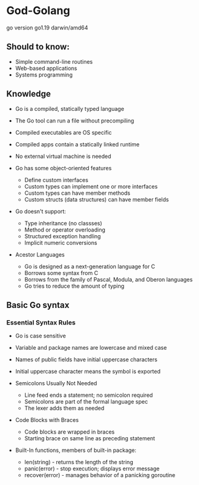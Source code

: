 # God-Golang
go version go1.19 darwin/amd64

## Should to know:
- Simple command-line routines
- Web-based applications
- Systems programming

## Knowledge
- Go is a compiled, statically typed language
- The Go tool can run a file without precompiling
- Compiled executables are OS specific
- Compiled apps contain a statically linked runtime
- No external virtual machine is needed

- Go has some object-oriented features
    * Define custom interfaces
    * Custom types can implement one or more interfaces
    * Custom types can have member methods
    * Custom structs (data structures) can have member fields

- Go doesn't support:
    * Type inheritance (no classses)
    * Method or operator overloading
    * Structured exception handling
    * Implicit numeric conversions

- Acestor Languages
    * Go is designed as a next-generation language for C
    * Borrows some syntax from C
    * Borrows from the family of Pascal, Modula, and Oberon languages
    * Go tries to reduce the amount of typing

## Basic Go syntax

### Essential Syntax Rules
- Go is case sensitive
- Variable and package names are lowercase and mixed case
- Names of public fields have initial uppercase characters
- Initial uppercase character means the symbol is exported

- Semicolons Usually Not Needed
    * Line feed ends a statement; no semicolon required
    * Semicolons are part of the formal language spec
    * The lexer adds them as needed

- Code Blocks with Braces
    * Code blocks are wrapped in braces
    * Starting brace on same line as preceding statement

- Built-In functions, members of built-in package:
    * len(string) - returns the length of the string
    * panic(error) - stop execution; displays error message
    * recover(error) - manages behavior of a panicking goroutine
    
